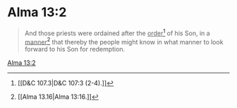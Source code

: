 # Alma 13:2

> And those priests were ordained after the <u>order</u>[^a] of his Son, in a <u>manner</u>[^b] that thereby the people might know in what manner to look forward to his Son for redemption.

[Alma 13:2](https://www.churchofjesuschrist.org/study/scriptures/bofm/alma/13?lang=eng&id=p2#p2)


[^a]: [[D&C 107.3|D&C 107:3 (2-4).]]
[^b]: [[Alma 13.16|Alma 13:16.]]
